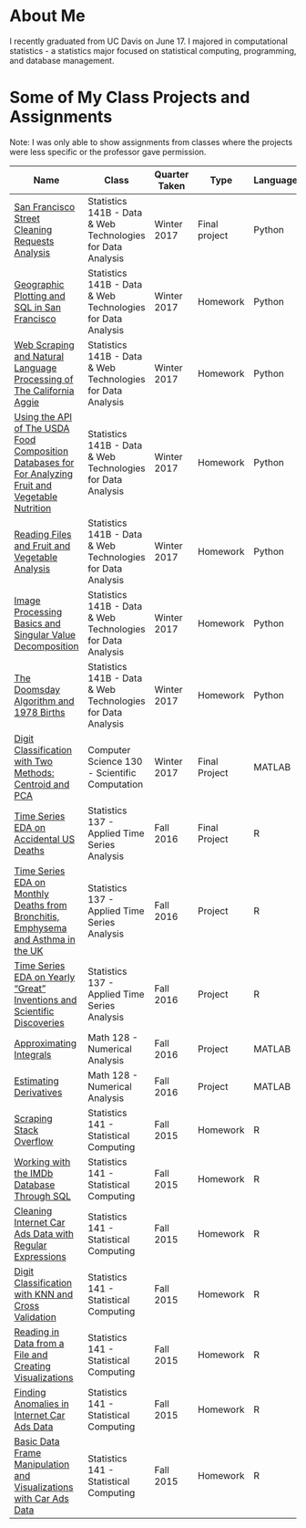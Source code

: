 # About Me 

I recently graduated from UC Davis on June 17. I majored in computational statistics - a statistics major focused on statistical 	computing, programming, and database management. 

# Some of My Class Projects and Assignments 

Note: I was only able to show assignments from classes where the projects were less specific or the professor gave permission. 

Name | Class | Quarter Taken | Type | Language
------------ | ------------- | ------------- | ------------- | ------------- 
[San Francisco Street Cleaning Requests Analysis](https://tjgordon.github.io/141B-Project/) | Statistics 141B -  Data & Web Technologies for Data Analysis | Winter 2017 | Final project | Python 
[Geographic Plotting and SQL in San Francisco](https://katherineolson.github.io/assignment6.html)| Statistics 141B -  Data & Web Technologies for Data Analysis | Winter 2017 | Homework | Python 
[Web Scraping and Natural Language Processing of The California Aggie](https://katherineolson.github.io/assignment5.html)| Statistics 141B -  Data & Web Technologies for Data Analysis | Winter 2017 | Homework | Python
[Using the API of The USDA Food Composition Databases for For Analyzing Fruit and Vegetable Nutrition](https://katherineolson.github.io/assignment4.html)| Statistics 141B -  Data & Web Technologies for Data Analysis | Winter 2017 | Homework | Python
[Reading Files and Fruit and Vegetable Analysis](https://katherineolson.github.io/assignment3.html)| Statistics 141B -  Data & Web Technologies for Data Analysis | Winter 2017 | Homework | Python
[Image Processing Basics and Singular Value Decomposition](https://katherineolson.github.io/assignment2.html)| Statistics 141B -  Data & Web Technologies for Data Analysis | Winter 2017 | Homework | Python
[The Doomsday Algorithm and 1978 Births](https://katherineolson.github.io/assignment1.html)| Statistics 141B -  Data & Web Technologies for Data Analysis | Winter 2017 | Homework | Python
[Digit Classification with Two Methods: Centroid and PCA](https://katherineolson.github.io/FinalProject130.pdf)| Computer Science 130 -  Scientific Computation | Winter 2017 | Final Project | MATLAB
[Time Series EDA on Accidental US Deaths](https://katherineolson.github.io/FinalProject.pdf)| Statistics 137 - Applied Time Series Analysis | Fall 2016 | Final Project | R
[Time Series EDA on Monthly Deaths from Bronchitis, Emphysema and Asthma in the UK](https://katherineolson.github.io/Project2.pdf)| Statistics 137 - Applied Time Series Analysis | Fall 2016 | Project | R
[Time Series EDA on Yearly “Great” Inventions and Scientific Discoveries](https://katherineolson.github.io/Project1.pdf)| Statistics 137 - Applied Time Series Analysis | Fall 2016 | Project | R
[Approximating Integrals](https://katherineolson.github.io/Project3.pdf)| Math 128 - Numerical Analysis | Fall 2016 | Project | MATLAB
[Estimating Derivatives](https://katherineolson.github.io/projectII.pdf)| Math 128 - Numerical Analysis | Fall 2016 | Project | MATLAB
[Scraping Stack Overflow](https://katherineolson.github.io/141Assignment6.pdf) | Statistics 141 - Statistical Computing | Fall 2015 | Homework | R
[Working with the IMDb Database Through SQL](https://katherineolson.github.io/141Assignment5.pdf) | Statistics 141 - Statistical Computing | Fall 2015 | Homework | R
[Cleaning Internet Car Ads Data with Regular Expressions](https://katherineolson.github.io/141Assignment4.pdf) | Statistics 141 - Statistical Computing | Fall 2015 | Homework | R
[Digit Classification with KNN and Cross Validation](https://katherineolson.github.io/141Assignment3.pdf) | Statistics 141 - Statistical Computing | Fall 2015 | Homework | R
[Reading in Data from a File and Creating Visualizations](https://katherineolson.github.io/141Assignment2.pdf) | Statistics 141 - Statistical Computing | Fall 2015 | Homework | R
[Finding Anomalies in Internet Car Ads Data](https://katherineolson.github.io/141Assignment1II.pdf) | Statistics 141 - Statistical Computing | Fall 2015 | Homework | R
[Basic Data Frame Manipulation and Visualizations with Car Ads Data](https://katherineolson.github.io/141Assignment1I.pdf) | Statistics 141 - Statistical Computing | Fall 2015 | Homework | R
